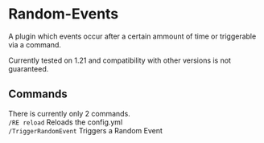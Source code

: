# Random-Events

A plugin which events occur after a certain ammount of time or triggerable via a command.

Currently tested on 1.21 and compatibility with other versions is not guaranteed.

## Commands

There is currently only 2 commands.            
`/RE reload` Reloads the config.yml                         
`/TriggerRandomEvent` Triggers a Random Event
